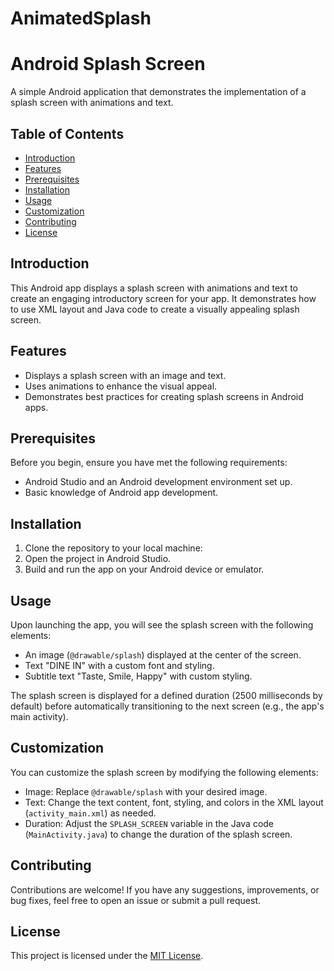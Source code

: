 # AnimatedSplash
# Android Splash Screen

A simple Android application that demonstrates the implementation of a splash screen with animations and text.

## Table of Contents

- [Introduction](#introduction)
- [Features](#features)
- [Prerequisites](#prerequisites)
- [Installation](#installation)
- [Usage](#usage)
- [Customization](#customization)
- [Contributing](#contributing)
- [License](#license)

## Introduction

This Android app displays a splash screen with animations and text to create an engaging introductory screen for your app. It demonstrates how to use XML layout and Java code to create a visually appealing splash screen.

## Features

- Displays a splash screen with an image and text.
- Uses animations to enhance the visual appeal.
- Demonstrates best practices for creating splash screens in Android apps.

## Prerequisites

Before you begin, ensure you have met the following requirements:

- Android Studio and an Android development environment set up.
- Basic knowledge of Android app development.

## Installation

1. Clone the repository to your local machine:
2. Open the project in Android Studio.
3. Build and run the app on your Android device or emulator.

## Usage

Upon launching the app, you will see the splash screen with the following elements:

- An image (`@drawable/splash`) displayed at the center of the screen.
- Text "DINE IN" with a custom font and styling.
- Subtitle text "Taste, Smile, Happy" with custom styling.

The splash screen is displayed for a defined duration (2500 milliseconds by default) before automatically transitioning to the next screen (e.g., the app's main activity).

## Customization

You can customize the splash screen by modifying the following elements:

- Image: Replace `@drawable/splash` with your desired image.
- Text: Change the text content, font, styling, and colors in the XML layout (`activity_main.xml`) as needed.
- Duration: Adjust the `SPLASH_SCREEN` variable in the Java code (`MainActivity.java`) to change the duration of the splash screen.

## Contributing

Contributions are welcome! If you have any suggestions, improvements, or bug fixes, feel free to open an issue or submit a pull request.

## License

This project is licensed under the [MIT License](LICENSE).

